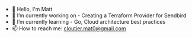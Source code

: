 - 👋 Hello, I'm Matt
- 🔭 I’m currently working on - Creating a Terraform Provider for Sendbird
- 🌱 I’m currently learning - Go, Cloud architecture best practices
- 📫 How to reach me: cloutier.mat0@gmail.com
